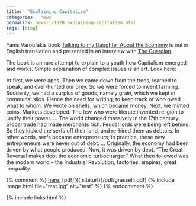 ```yaml
---
title:  "Explaining Capitalism"
categories:  news
permalink: news-171028-explaining-capitalism.html
tags: [blog]
---
```


Yanis Varoufakis book
[Talking to my Daughter About the Economy](https://www.guardianbookshop.com/talking-to-my-daughter-about-the-economy.html)
is out in English translation and presented in an interview with
[The Guardian](https://www.theguardian.com/lifeandstyle/2017/oct/28/yanis-varoufakis-i-was-missing-my-daughter-so-badly).

The book is an rare attempt to explain to a youth
how Capitalism emerged and works.
Simple explanation of complex issues is an art.
Look here:

At first, we were apes.
Then we came down from the trees, learned to speak, and over-hunted our prey.
So we were forced to invent farming.
Suddenly, we had a surplus of goods, namely grain,
which we kept in communal silos.
Hence the need for writing, to keep track of who owed what to whom.
We wrote on shells, which became money.
Next, we minted coins.
Markets developed.
The few who were literate invented religion to justify their power.
...
The world changed massively in the 17th century.
Global trade had made merchants rich.
Feudal lords were being left behind.
So they kicked the serfs off their land, and re-hired them as debtors.
In other words, serfs became entrepreneurs;
in practice, these new entrepreneurs were never out of debt.
...
Originally, the economy had been driven by what people produced.
Now, it was driven by debt.
“The Great Reversal makes debt the economic turbocharger.”
What then followed was the modern world – the Industrial Revolution,
factories, empires, great inequality.







{% comment %}
[here.](/minskycode.html)
[pdf]({{ site.url}}/pdf/grasselli.pdf)
{% include image.html file="test.jpg" alt="test"  %}
{% endcomment %}

{% include links.html %}
